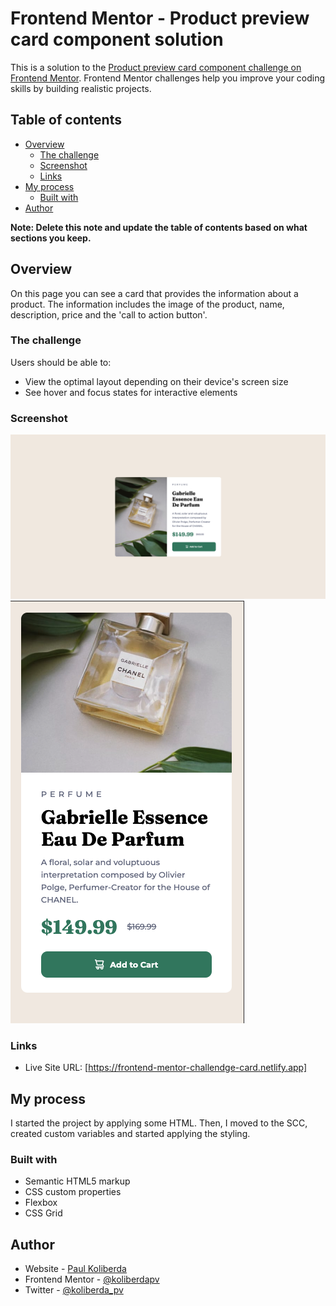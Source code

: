 # Frontend Mentor - Product preview card component solution

This is a solution to the [Product preview card component challenge on Frontend Mentor](https://www.frontendmentor.io/challenges/product-preview-card-component-GO7UmttRfa). Frontend Mentor challenges help you improve your coding skills by building realistic projects.

## Table of contents

- [Overview](#overview)
  - [The challenge](#the-challenge)
  - [Screenshot](#screenshot)
  - [Links](#links)
- [My process](#my-process)
  - [Built with](#built-with)
- [Author](#author)

**Note: Delete this note and update the table of contents based on what sections you keep.**

## Overview

On this page you can see a card that provides the information about a product.
The information includes the image of the product, name, description, price and the 'call to action button'.

### The challenge

Users should be able to:

- View the optimal layout depending on their device's screen size
- See hover and focus states for interactive elements

### Screenshot

![](./images/screenshot.jpg)
![](./images/screenshot_2.jpg)

### Links

- Live Site URL: [https://frontend-mentor-challendge-card.netlify.app]

## My process

I started the project by applying some HTML.
Then, I moved to the SCC, created custom variables and started applying the styling.

### Built with

- Semantic HTML5 markup
- CSS custom properties
- Flexbox
- CSS Grid

## Author

- Website - [Paul Koliberda](https://www.instagram.com/koliberdapv)
- Frontend Mentor - [@koliberdapv](https://www.frontendmentor.io/profile/koliberdapv)
- Twitter - [@koliberda_pv](https://www.twitter.com/koliberda_pv)
